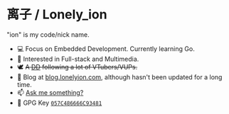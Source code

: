 # 离子 / Lonely_ion

"ion" is my code/nick name.

+ 💻 Focus on Embedded Development. Currently learning Go.
+ 🎨 Interested in Full-stack and Multimedia.
+ 🕊 <s>A [DD](https://zh.moegirl.org.cn/index.php?title=DD%E5%85%9A) following a lot of VTubers/VUPs.</s>
+ 🏡 Blog at [blog.lonelyion.com](https://blog.lonelyion.com), although hasn't been updated for a long time.
+ 📫 [Ask me something?](https://miriko.live/box)
+ 🔑 GPG Key [`057C486666C93481`](https://keybase.io/lonely_ion/pgp_keys.asc)
